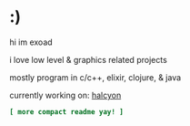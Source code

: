 # :)

hi im exoad

i love low level & graphics related projects

mostly program in c/c++, elixir, clojure, & java 

currently working on: [halcyon](https://halcyoninae.github.io/.github/)

```ini
[ more compact readme yay! ]
```
